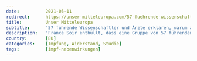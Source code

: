 ```yaml
---
date:          2021-05-11
redirect:      https://unser-mitteleuropa.com/57-fuehrende-wissenschaftler-und-aerzte-erklaeren-warum-alle-covid-impfungen-sofort-gestoppt-werden-muessen/
title:         Unser Mitteleuropa
subtitle:      '57 führende Wissenschaftler und Ärzte erklären, warum alle COVID-Impfungen sofort gestoppt werden müssen'
description:   'France Soir enthüllt, dass eine Gruppe von 57 führenden Wissenschaftlern, Ärzten und politischen Experten einen Bericht veröffentlicht hat, der die Sicherheit und Wirksamkeit der aktuellen COVID-19 „Impfstoffe“ in Frage stellt und nun ein sofortiges Ende aller Impfprogramme fordert. Zu ihnen gehört die Genetikerin Alexandra Henrion-Caude. Die als „Impfstoffe“ verwendeten Therapien entsprechen nicht der Definition des […]'
country:       [EU]
categories:    [Impfung, Widerstand, Studie]
tags:          [impf-nebenwirkungen]
---
```

